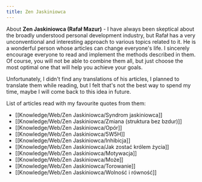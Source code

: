 ```yaml
---
title: Zen Jaskiniowca
---
```


About **Zen Jaskiniowca (Rafał Mazur)** - I have always been skeptical about the broadly understood personal development industry, but Rafał has a very unconventional and interesting approach to various topics related to it. He is a wonderful person whose articles can change everyone's life. I sincerely encourage everyone to read and implement the methods described in them. Of course, you will not be able to combine them all, but just choose the most optimal one that will help you achieve your goals.

Unfortunately, I didn't find any translations of his articles, I planned to translate them while reading, but I felt that's not the best way to spend my time, maybe I will come back to this idea in future.

List of articles read with my favourite quotes from them:
- [[Knowledge/Web/Zen Jaskiniowca/Syndrom jaskiniowca]]
- [[Knowledge/Web/Zen Jaskiniowca/Zmiana (struktura bez bzdur)]]
- [[Knowledge/Web/Zen Jaskiniowca/Opór]]
- [[Knowledge/Web/Zen Jaskiniowca/5W5H]]
- [[Knowledge/Web/Zen Jaskiniowca/Inhibicja]]
- [[Knowledge/Web/Zen Jaskiniowca/Jak zostać królem życia]]
- [[Knowledge/Web/Zen Jaskiniowca/Motywacja]]
- [[Knowledge/Web/Zen Jaskiniowca/Może]]
- [[Knowledge/Web/Zen Jaskiniowca/Torowanie]]
- [[Knowledge/Web/Zen Jaskiniowca/Wolność i równość]]